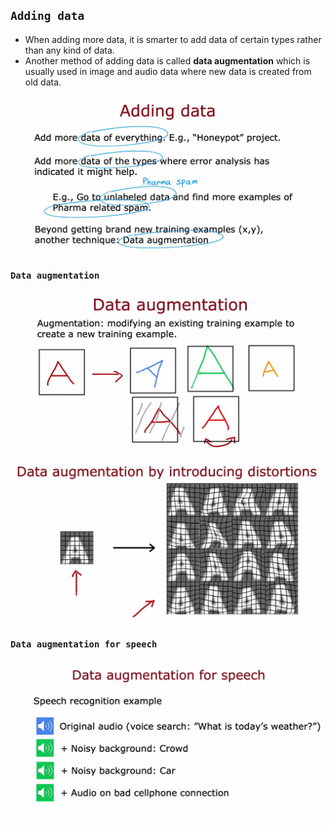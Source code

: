 ## `Adding data`

- When adding more data, it is smarter to add data of certain types rather than any kind of data.
- Another method of adding data is called **data augmentation** which is usually used in image and audio data where new data is created from old data.

![Alt text](<ref img/3.png>)

### `Data augmentation`

![Alt text](<ref img/4.png>)

![Alt text](<ref img/5.png>)

### `Data augmentation for speech`

![Alt text](<ref img/6.png>)